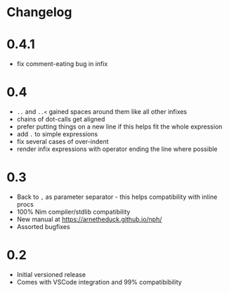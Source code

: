 # Changelog

# 0.4.1

* fix comment-eating bug in infix

# 0.4

* `..` and `..<` gained spaces around them like all other infixes
* chains of dot-calls get aligned
* prefer putting things on a new line if this helps fit the whole expression
* add `.` to simple expressions
* fix several cases of over-indent
* render infix expressions with operator ending the line where possible

# 0.3

* Back to `,` as parameter separator - this helps compatibility with inline procs
* 100% Nim compiler/stdlib compatibility
* New manual at https://arnetheduck.github.io/nph/
* Assorted bugfixes

# 0.2

* Initial versioned release
* Comes with VSCode integration and 99% compatibibility

